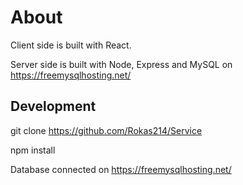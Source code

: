 # About

Client side is built with React.

Server side is built with Node, Express and MySQL on https://freemysqlhosting.net/

## Development

git clone https://github.com/Rokas214/Service

npm install

Database connected on https://freemysqlhosting.net/
